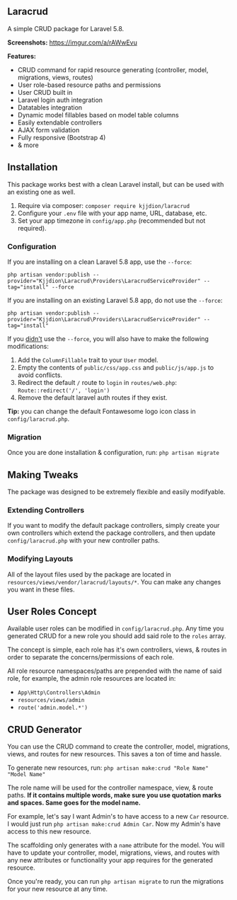 ## Laracrud

A simple CRUD package for Laravel 5.8.

**Screenshots:** https://imgur.com/a/rAWwEvu

**Features:**

- CRUD command for rapid resource generating (controller, model, migrations, views, routes)
- User role-based resource paths and permissions
- User CRUD built in
- Laravel login auth integration
- Datatables integration
- Dynamic model fillables based on model table columns
- Easily extendable controllers
- AJAX form validation
- Fully responsive (Bootstrap 4)
- & more

## Installation

This package works best with a clean Laravel install, but can be used with an existing one as well.

1. Require via composer: `composer require kjjdion/laracrud`
2. Configure your `.env` file with your app name, URL, database, etc.
3. Set your app timezone in `config/app.php` (recommended but not required).

### Configuration

If you are installing on a clean Laravel 5.8 app, use the `--force`:

    php artisan vendor:publish --provider="Kjjdion\Laracrud\Providers\LaracrudServiceProvider" --tag="install" --force

If you are installing on an existing Laravel 5.8 app, do not use the `--force`:

    php artisan vendor:publish --provider="Kjjdion\Laracrud\Providers\LaracrudServiceProvider" --tag="install"
    
If you [didn't](https://www.youtube.com/watch?v=WWaLxFIVX1s) use the `--force`, you will also have to make the following modifications:

1. Add the `ColumnFillable` trait to your `User` model.
2. Empty the contents of `public/css/app.css` and `public/js/app.js` to avoid conflicts.
2. Redirect the default `/` route to `login` in `routes/web.php`: `Route::redirect('/', 'login')`
3. Remove the default laravel auth routes if they exist.

**Tip:** you can change the default Fontawesome logo icon class in `config/laracrud.php`.

### Migration

Once you are done installation & configuration, run: `php artisan migrate`

## Making Tweaks

The package was designed to be extremely flexible and easily modifyable.

### Extending Controllers

If you want to modify the default package controllers, simply create your own controllers which extend the package controllers, and then update `config/laracrud.php` with your new controller paths.

### Modifying Layouts

All of the layout files used by the package are located in `resources/views/vendor/laracrud/layouts/*`. You can make any changes you want in these files.

## User Roles Concept

Available user roles can be modified in `config/laracrud.php`. Any time you generated CRUD for a new role you should add said role to the `roles` array.

The concept is simple, each role has it's own controllers, views, & routes in order to separate the concerns/permissions of each role.

All role resource namespaces/paths are prepended with the name of said role, for example, the admin role resources are located in:

- `App\Http\Controllers\Admin`
- `resources/views/admin`
- `route('admin.model.*')`

## CRUD Generator

You can use the CRUD command to create the controller, model, migrations, views, and routes for new resources. This saves a ton of time and hassle.

To generate new resources, run: `php artisan make:crud "Role Name" "Model Name"`

The role name will be used for the controller namespace, view, & route paths. **If it contains multiple words, make sure you use quotation marks and spaces. Same goes for the model name.**

For example, let's say I want Admin's to have access to a new `Car` resource. I would just run `php artisan make:crud Admin Car`. Now my Admin's have access to this new resource.

The scaffolding only generates with a `name` attribute for the model. You will have to update your controller, model, migrations, views, and routes with any new attributes or functionality your app requires for the generated resource.

Once you're ready, you can run `php artisan migrate` to run the migrations for your new resource at any time.